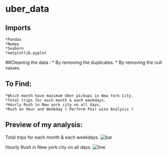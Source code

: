 # uber_data
  
  ## Imports
    *Pandas
    *Numpy
    *Seaborn
    *matplotlib.pyplot
    
  ##Cleaning the data :
    * By removing the duplicates.
    * By removing the null values.
  
  ## To Find:
    *Which month have maximum Uber pickups in New York City.
    *Total trips for each month & each weekdays.
    *Hourly Rush in New york city on all days.
    *Rush on Hour and Weekday ( Perform Pair wise Analysis )
  
  
  ## Preview of my analysis:
  Total trips for each month & each weekdays.
  ![bar](https://user-images.githubusercontent.com/117715150/204270141-62b6b60c-6742-4476-9e05-d2ed24da3fc3.png)
  
  
  Hourly Rush in New york city on all days.
  ![line](https://user-images.githubusercontent.com/117715150/204270489-83ecaa63-4c8a-473f-a9ed-904e8477106b.png)
